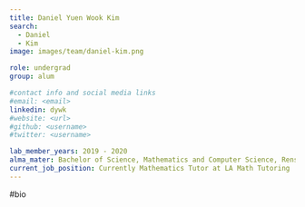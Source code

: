 ```yaml
---
title: Daniel Yuen Wook Kim
search:
  - Daniel
  - Kim
image: images/team/daniel-kim.png

role: undergrad
group: alum

#contact info and social media links
#email: <email>
linkedin: dywk
#website: <url>
#github: <username>
#twitter: <username>

lab_member_years: 2019 - 2020
alma_mater: Bachelor of Science, Mathematics and Computer Science, Rensselaer Polytechnic Institute
current_job_position: Currently Mathematics Tutor at LA Math Tutoring
---
```


#bio
